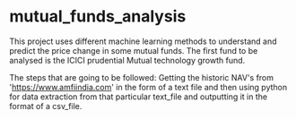 # mutual_funds_analysis
This project uses different machine learning methods to understand and predict the price change in some mutual funds. The first fund to be analysed is the ICICI prudential Mutual technology growth fund. 

The steps that are going to be followed:
Getting the historic NAV's from 'https://www.amfiindia.com' in the form of a text file and then using python for data extraction from that particular text_file and outputting it in the format of a csv_file.

